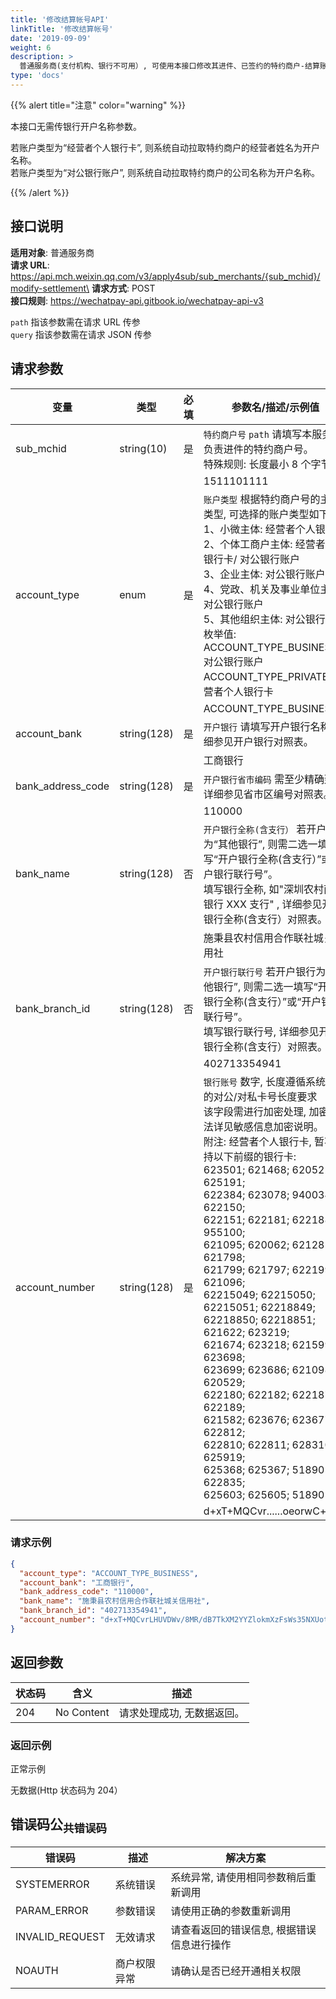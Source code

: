 ```yaml
---
title: '修改结算帐号API'
linkTitle: '修改结算帐号'
date: '2019-09-09'
weight: 6
description: >
  普通服务商(支付机构、银行不可用）, 可使用本接口修改其进件、已签约的特约商户-结算账户信息。
type: 'docs'
---
```


{{% alert title="注意" color="warning" %}}

本接口无需传银行开户名称参数。

若账户类型为“经营者个人银行卡”, 则系统自动拉取特约商户的经营者姓名为开户名称。\
若账户类型为“对公银行账户”, 则系统自动拉取特约商户的公司名称为开户名称。

{{% /alert %}}

## 接口说明

**适用对象**: 普通服务商\
**请求 URL**: https://api.mch.weixin.qq.com/v3/apply4sub/sub_merchants/{sub_mchid}/modify-settlement\
**请求方式**: POST\
**接口规则**: https://wechatpay-api.gitbook.io/wechatpay-api-v3

`path` 指该参数需在请求 URL 传参\
`query` 指该参数需在请求 JSON 传参

## 请求参数

| 变量              | 类型        | 必填 | 参数名/描述/示例值                                                                                                                                                                                                                                                                                                                                                                                                                                                                                                                                                                                                                                                                              |
| ----------------- | ----------- | ---- | ----------------------------------------------------------------------------------------------------------------------------------------------------------------------------------------------------------------------------------------------------------------------------------------------------------------------------------------------------------------------------------------------------------------------------------------------------------------------------------------------------------------------------------------------------------------------------------------------------------------------------------------------------------------------------------------------- |
| sub_mchid         | string(10)  | 是   | `特约商户号` `path` 请填写本服务商负责进件的特约商户号。<br> 特殊规则: 长度最小 8 个字节。                                                                                                                                                                                                                                                                                                                                                                                                                                                                                                                                                                                                      |
|                   |             |      | 1511101111                                                                                                                                                                                                                                                                                                                                                                                                                                                                                                                                                                                                                                                                                      |
| account_type      | enum        | 是   | `账户类型` 根据特约商户号的主体类型, 可选择的账户类型如下:<br>1、小微主体: 经营者个人银行卡<br>2、个体工商户主体: 经营者个人银行卡/ 对公银行账户<br>3、企业主体: 对公银行账户<br>4、党政、机关及事业单位主体: 对公银行账户<br>5、其他组织主体: 对公银行账户<br>枚举值:<br>ACCOUNT_TYPE_BUSINESS: 对公银行账户<br>ACCOUNT_TYPE_PRIVATE: 经营者个人银行卡<br>                                                                                                                                                                                                                                                                                                                                     |
|                   |             |      | ACCOUNT_TYPE_BUSINESS                                                                                                                                                                                                                                                                                                                                                                                                                                                                                                                                                                                                                                                                           |
| account_bank      | string(128) | 是   | `开户银行` 请填写开户银行名称, 详细参见开户银行对照表。                                                                                                                                                                                                                                                                                                                                                                                                                                                                                                                                                                                                                                         |
|                   |             |      | 工商银行                                                                                                                                                                                                                                                                                                                                                                                                                                                                                                                                                                                                                                                                                        |
| bank_address_code | string(128) | 是   | `开户银行省市编码` 需至少精确到市, 详细参见省市区编号对照表。                                                                                                                                                                                                                                                                                                                                                                                                                                                                                                                                                                                                                                   |
|                   |             |      | 110000                                                                                                                                                                                                                                                                                                                                                                                                                                                                                                                                                                                                                                                                                          |
| bank_name         | string(128) | 否   | `开户银行全称(含支行）` 若开户银行为“其他银行”, 则需二选一填写“开户银行全称(含支行）”或“开户银行联行号”。<br>填写银行全称, 如"深圳农村商业银行 XXX 支行" , 详细参见开户银行全称(含支行）对照表。                                                                                                                                                                                                                                                                                                                                                                                                                                                                                                |
|                   |             |      | 施秉县农村信用合作联社城关信用社                                                                                                                                                                                                                                                                                                                                                                                                                                                                                                                                                                                                                                                                |
| bank_branch_id    | string(128) | 否   | `开户银行联行号` 若开户银行为“其他银行”, 则需二选一填写“开户银行全称(含支行）”或“开户银行联行号”。<br>填写银行联行号, 详细参见开户银行全称(含支行）对照表。                                                                                                                                                                                                                                                                                                                                                                                                                                                                                                                                     |
|                   |             |      | 402713354941                                                                                                                                                                                                                                                                                                                                                                                                                                                                                                                                                                                                                                                                                    |
| account_number    | string(128) | 是   | `银行账号` 数字, 长度遵循系统支持的对公/对私卡号长度要求<br>该字段需进行加密处理, 加密方法详见敏感信息加密说明。<br>附注: 经营者个人银行卡, 暂不支持以下前缀的银行卡:<br>623501; 621468; 620522; 625191; <br>622384; 623078; 940034; 622150; <br>622151; 622181; 622188; 955100; <br>621095; 620062; 621285; 621798; <br>621799; 621797; 622199; 621096; <br>62215049; 62215050; 62215051; 62218849; <br>62218850; 62218851; 621622; 623219; <br>621674; 623218; 621599; 623698; <br>623699; 623686; 621098; 620529; <br>622180; 622182; 622187; 622189; <br>621582; 623676; 623677; 622812; <br>622810; 622811; 628310; 625919; <br>625368; 625367; 518905; 622835; <br>625603; 625605; 518905 |
|                   |             |      | d+xT+MQCvr......oeorwC+w==                                                                                                                                                                                                                                                                                                                                                                                                                                                                                                                                                                                                                                                                      |

### 请求示例

```json
{
  "account_type": "ACCOUNT_TYPE_BUSINESS",
  "account_bank": "工商银行",
  "bank_address_code": "110000",
  "bank_name": "施秉县农村信用合作联社城关信用社",
  "bank_branch_id": "402713354941",
  "account_number": "d+xT+MQCvrLHUVDWv/8MR/dB7TkXM2YYZlokmXzFsWs35NXUot7C0NcxIrUF5FnxqCJHkNgKtxa6RxEYyba1+VBRLnqKG2fSy/Y5qDN08Ej9zHCwJjq52Wg1VG8MRugli9YMI1fI83KGBxhuXyemgS/hqFKsfYGiOkJqjTUpgY5VqjtL2N4l4z11T0ECB/aSyVXUysOFGLVfSrUxMPZy6jWWYGvT1+4P633f+R+ki1gT4WF/2KxZOYmli385ZgVhcR30mr4/G3HBcxi13zp7FnEeOsLlvBmI1PHN4C7Rsu3WL8sPndjXTd75kPkyjqnoMRrEEaYQE8ZRGYoeorwC+w=="
}
```

## 返回参数

| 状态码 | 含义       | 描述                       |
| ------ | ---------- | -------------------------- |
| 204    | No Content | 请求处理成功, 无数据返回。 |

### 返回示例

正常示例

无数据(Http 状态码为 204）

## 错误码公<sub>共错误码</sub>

| 错误码          | 描述         | 解决方案                                   |
| --------------- | ------------ | ------------------------------------------ |
| SYSTEMERROR     | 系统错误     | 系统异常, 请使用相同参数稍后重新调用       |
| PARAM_ERROR     | 参数错误     | 请使用正确的参数重新调用                   |
| INVALID_REQUEST | 无效请求     | 请查看返回的错误信息, 根据错误信息进行操作 |
| NOAUTH          | 商户权限异常 | 请确认是否已经开通相关权限                 |
